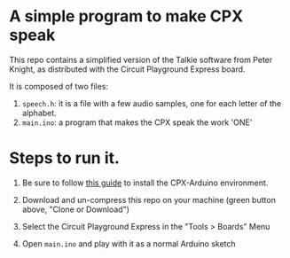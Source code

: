 # A simple program to make CPX speak

This repo contains a simplified version of the Talkie software from
Peter Knight, as distributed with the Circuit Playground Express board.

It is composed of two files:

1.  `speech.h`: it is a file with a few audio samples, one for each
    letter of the alphabet.
2.  `main.ino`: a program that makes the CPX speak the work 'ONE'

# Steps to run it.

1.  Be sure to follow [this
    guide](https://learn.adafruit.com/adafruit-circuit-playground-express/set-up-arduino-ide)
    to install the CPX-Arduino environment.

2.  Download and un-compress this repo on your machine (green button
    above, "Clone or Download")
    
3. Select the Circuit Playground Express in the "Tools > Boards" Menu

4. Open `main.ino` and play with it as a normal Arduino sketch
